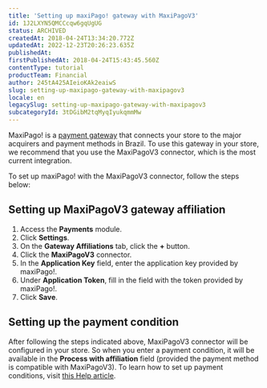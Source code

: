 ```yaml
---
title: 'Setting up maxiPago! gateway with MaxiPagoV3'
id: 1J2LXYN5QMCCcqw6gqUgUG
status: ARCHIVED
createdAt: 2018-04-24T13:34:20.772Z
updatedAt: 2022-12-23T20:26:23.635Z
publishedAt: 
firstPublishedAt: 2018-04-24T15:43:45.560Z
contentType: tutorial
productTeam: Financial
author: 245tA425AIeioKAk2eaiwS
slug: setting-up-maxipago-gateway-with-maxipagov3
locale: en
legacySlug: setting-up-maxipago-gateway-with-maxipagov3
subcategoryId: 3tDGibM2tqMyqIyukqmmMw
---
```


MaxiPago! is a [payment gateway](/en/tutorial/what-is-a-payment-gateway) that connects your store to the major acquirers and payment methods in Brazil. To use this gateway in your store, we recommend that you use the MaxiPagoV3 connector, which is the most current integration.

To set up maxiPago! with the MaxiPagoV3 connector, follow the steps below:

## Setting up MaxiPagoV3 gateway affiliation
1. Access the __Payments__ module.
2. Click __Settings__.
3. On the __Gateway Affiliations__ tab, click the __+__ button.
4. Click the __MaxiPagoV3__ connector.
5. In the __Application Key__ field, enter the application key provided by maxiPago!.
6. Under __Application Token__, fill in the field with the token provided by maxiPago!.
7. Click __Save__.

## Setting up the payment condition
After following the steps indicated above, MaxiPagoV3 connector will be configured in your store. So when you enter a payment condition, it will be available in the __Process with affiliation__ field (provided the payment method is compatible with MaxiPagoV3). To learn how to set up payment conditions, visit [this Help article](/en/tutorial/how-to-configure-payment-conditions).
